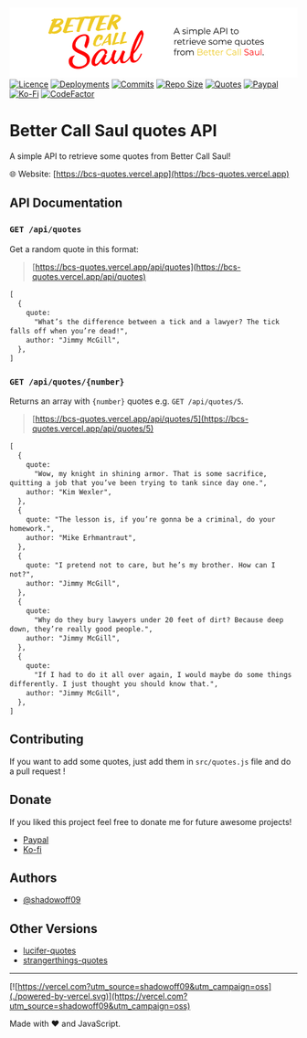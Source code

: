 ![](src/public/images/banner.png)</br>
[![Licence](https://img.shields.io/github/license/shadowoff09/bcs-quotes)](https://github.com/shadowoff09/bcs-quotes/blob/main/LICENSE)
[![Deployments](https://img.shields.io/github/deployments/shadowoff09/bcs-quotes/Production?logo=vercel)](https://github.com/shadowoff09/bcs-quotes)
[![Commits](https://img.shields.io/github/last-commit/shadowoff09/bcs-quotes)](https://github.com/shadowoff09/bcs-quotes/commits/main)
[![Repo Size](https://img.shields.io/github/repo-size/shadowoff09/bcs-quotes)](https://github.com/shadowoff09/bcs-quotes)
[![Quotes](https://img.shields.io/badge/quotes-49-blue)](https://github.com/shadowoff09/bcs-quotes/blob/main/quotes.js)
[![Paypal](https://img.shields.io/badge/Paypal-Donate-blue)](https://paypal.me/diogogaspar123)
[![Ko-Fi](https://img.shields.io/badge/Ko--Fi-Donate-ff69b4)](https://ko-fi.com/shadowoff09)
[![CodeFactor](https://www.codefactor.io/repository/github/shadowoff09/bcs-quotes/badge)](https://www.codefactor.io/repository/github/shadowoff09/bcs-quotes)

# Better Call Saul quotes API

A simple API to retrieve some quotes from Better Call Saul!

:globe_with_meridians: Website: [https://bcs-quotes.vercel.app](https://bcs-quotes.vercel.app)

## API Documentation

### `GET /api/quotes`

Get a random quote in this format:

> [https://bcs-quotes.vercel.app/api/quotes](https://bcs-quotes.vercel.app/api/quotes)

    [
      {
        quote:
          "What’s the difference between a tick and a lawyer? The tick falls off when you’re dead!",
        author: "Jimmy McGill",
      },
    ]

### `GET /api/quotes/{number}`

Returns an array with `{number}` quotes e.g. `GET /api/quotes/5`.

> [https://bcs-quotes.vercel.app/api/quotes/5](https://bcs-quotes.vercel.app/api/quotes/5)

    [
      {
        quote:
          "Wow, my knight in shining armor. That is some sacrifice, quitting a job that you’ve been trying to tank since day one.",
        author: "Kim Wexler",
      },
      {
        quote: "The lesson is, if you’re gonna be a criminal, do your homework.",
        author: "Mike Erhmantraut",
      },
      {
        quote: "I pretend not to care, but he’s my brother. How can I not?",
        author: "Jimmy McGill",
      },
      {
        quote:
          "Why do they bury lawyers under 20 feet of dirt? Because deep down, they’re really good people.",
        author: "Jimmy McGill",
      },
      {
        quote:
          "If I had to do it all over again, I would maybe do some things differently. I just thought you should know that.",
        author: "Jimmy McGill",
      },
    ]

## Contributing

If you want to add some quotes, just add them in `src/quotes.js` file and do a pull request !

## Donate

If you liked this project feel free to donate me for future awesome projects!</br>

- [Paypal](https://paypal.me/diogogaspar123)</br>
- [Ko-fi](https://ko-fi.com/shadowoff09)

## Authors

- [@shadowoff09](https://www.github.com/shadowoff09)

## Other Versions

- [lucifer-quotes](https://github.com/shadowoff09/lucifer-quotes)
- [strangerthings-quotes](https://github.com/shadowoff09/strangerthings-quotes)

---

[![https://vercel.com?utm_source=shadowoff09&utm_campaign=oss](./powered-by-vercel.svg)](https://vercel.com?utm_source=shadowoff09&utm_campaign=oss)


Made with :heart: and JavaScript.

